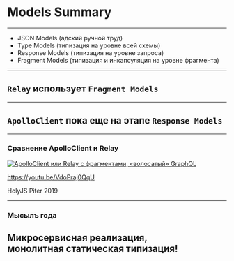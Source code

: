 # Models Summary

-----

- JSON Models (адский ручной труд) <!-- .element: class="red" -->
- Type Models (типизация на уровне всей схемы) <!-- .element: class="fragment orange" -->
- Response Models (типизация на уровне запроса) <!-- .element: class="fragment" style="color: #ffff00" -->
- Fragment Models (типизация и инкапсуляция на уровне фрагмента) <!-- .element: class="fragment" style="color: #7fff00" -->

-----

## `Relay` использует `Fragment Models`

<!-- TODO: Example -->

-----

## `ApolloClient` пока еще на этапе `Response Models`

<!-- TODO: Example -->

-----

### Сравнение ApolloClient и Relay

<a href="https://youtu.be/VdoPraj0QqU" target="_blank"><img src="https://img.youtube.com/vi/VdoPraj0QqU/0.jpg" alt="ApolloClient или Relay с фрагментами, «волосатый» GraphQL" style="max-width: 580px" class="plain" /></a>

<https://youtu.be/VdoPraj0QqU>

HolyJS Piter 2019

-----

### Мысылъ года <!-- .element: class="gray" -->

## Микросервисная реализация, <br />монолитная статическая типизация! <!-- .element: class="green" -->
